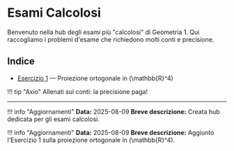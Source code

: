 # Esami Calcolosi

Benvenuto nella hub degli esami più "calcolosi" di Geometria 1. Qui raccogliamo i problemi d'esame che richiedono molti conti e precisione.

## Indice

- [Esercizio 1](esercizio-1.md) — Proiezione ortogonale in \(\mathbb{R}^4\)

!!! tip "Axio"
    Allenati sui conti: la precisione paga!

---

!!! info "Aggiornamenti"
    **Data:** 2025-08-09
    **Breve descrizione:** Creata hub dedicata per gli esami calcolosi.

!!! info "Aggiornamenti"
    **Data:** 2025-08-09
    **Breve descrizione:** Aggiunto l'Esercizio 1 sulla proiezione ortogonale in \(\mathbb{R}^4\).

